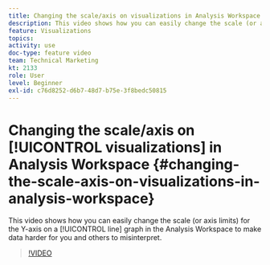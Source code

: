 ```yaml
---
title: Changing the scale/axis on visualizations in Analysis Workspace
description: This video shows how you can easily change the scale (or axis limits) for the Y-axis on a line graph in the Analysis Workspace to make data harder for you and others to misinterpret.
feature: Visualizations
topics: 
activity: use
doc-type: feature video
team: Technical Marketing
kt: 2133
role: User
level: Beginner
exl-id: c76d8252-d6b7-48d7-b75e-3f8bedc50815
---
```

# Changing the scale/axis on [!UICONTROL visualizations] in Analysis Workspace {#changing-the-scale-axis-on-visualizations-in-analysis-workspace}

This video shows how you can easily change the scale (or axis limits) for the Y-axis on a [!UICONTROL line] graph in the Analysis Workspace to make data harder for you and others to misinterpret.

>[!VIDEO](https://video.tv.adobe.com/v/24708/?quality=12)
